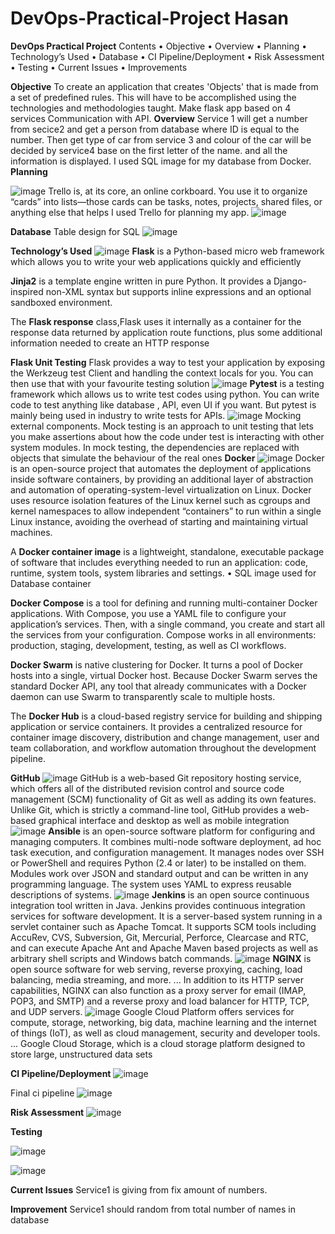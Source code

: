 # DevOps-Practical-Project  Hasan
**DevOps Practical Project**
Contents
•	Objective
•	Overview
•	Planning
•	Technology’s Used
•	Database
•	CI Pipeline/Deployment
•	Risk Assessment
•	Testing
•	Current Issues
•	Improvements

**Objective**
To create an application that creates 'Objects' that is made from a set of predefined rules. This will have to be accomplished using the technologies and methodologies taught.
Make flask app based on 4 services Communication with API. 
**Overview**
	Service 1 will get a number from secice2 and get a person from database where ID is equal to the number. Then get type of car from service 3 and colour of the car will be decided by service4 base on the first letter of the name. and all the information is displayed. I used SQL image for my database from Docker.
**Planning**
 
![image](https://user-images.githubusercontent.com/65769901/87277725-c1b4fd00-c4da-11ea-944b-86f768475e22.png)
Trello is, at its core, an online corkboard. You use it to organize “cards” into lists—those cards can be tasks, notes, projects, shared files, or anything else that helps
I used Trello for planning my app. 
![image](https://user-images.githubusercontent.com/65769901/87278389-3d637980-c4dc-11ea-8f7c-be3b0d54ef7b.png)

**Database**
Table design for SQL
![image](https://user-images.githubusercontent.com/65769901/87278414-4d7b5900-c4dc-11ea-96de-9c1452ad3e36.png)

**Technology’s Used**
![image](https://user-images.githubusercontent.com/65769901/87278448-62f08300-c4dc-11ea-881c-f10abb2ed40b.png)
**Flask** is a Python-based micro web framework which allows you to write your web applications quickly and efficiently

**Jinja2** is a template engine written in pure Python. It provides a Django-inspired non-XML syntax but supports inline expressions and an optional sandboxed environment.

The **Flask response** class,Flask uses it internally as a container for the response data returned by application route functions, plus some additional information needed to create an HTTP response

**Flask Unit Testing**
Flask provides a way to test your application by exposing the Werkzeug test Client and handling the context locals for you. You can then use that with your favourite testing solution
![image](https://user-images.githubusercontent.com/65769901/87278556-aea32c80-c4dc-11ea-962e-b211cff5ca71.png)
**Pytest** is a testing framework which allows us to write test codes using python. You can write code to test anything like database , API, even UI if you want. But pytest is mainly being used in industry to write tests for APIs.
![image](https://user-images.githubusercontent.com/65769901/87278576-b9f65800-c4dc-11ea-9112-6e08ca2577fa.png)
Mocking external components. Mock testing is an approach to unit testing that lets you make assertions about how the code under test is interacting with other system modules. In mock testing, the dependencies are replaced with objects that simulate the behaviour of the real ones
**Docker**
![image](https://user-images.githubusercontent.com/65769901/87278603-caa6ce00-c4dc-11ea-954f-106e8de62d42.png)
 Docker is an open-source project that automates the deployment of applications inside software containers, by providing an additional layer of abstraction and automation of operating-system-level virtualization on Linux. Docker uses resource isolation features of the Linux kernel such as cgroups and kernel namespaces to allow independent “containers” to run within a single Linux instance, avoiding the overhead of starting and maintaining virtual machines.

A **Docker container image** is a lightweight, standalone, executable package of software that includes everything needed to run an application: code, runtime, system tools, system libraries and settings.
•	SQL image used for Database container 

**Docker Compose** is a tool for defining and running multi-container Docker applications. With Compose, you use a YAML file to configure your application’s services. Then, with a single command, you create and start all the services from your configuration. Compose works in all environments: production, staging, development, testing, as well as CI workflows.

**Docker Swarm** is native clustering for Docker. It turns a pool of Docker hosts into a single, virtual Docker host. Because Docker Swarm serves the standard Docker API, any tool that already communicates with a Docker daemon can use Swarm to transparently scale to multiple hosts.

The **Docker Hub** is a cloud-based registry service for building and shipping application or service containers. It provides a centralized resource for container image discovery, distribution and change management, user and team collaboration, and workflow automation throughout the development pipeline.

**GitHub**
![image](https://user-images.githubusercontent.com/65769901/87278715-0b9ee280-c4dd-11ea-81d3-299a5390c78e.png)
 GitHub is a web-based Git repository hosting service, which offers all of the distributed revision control and source code management (SCM) functionality of Git as well as adding its own features. Unlike Git, which is strictly a command-line tool, GitHub provides a web-based graphical interface and desktop as well as mobile integration
![image](https://user-images.githubusercontent.com/65769901/87278735-1194c380-c4dd-11ea-97e7-4910bcea45f9.png)
 **Ansible** is an open-source software platform for configuring and managing computers. It combines multi-node software deployment, ad hoc task execution, and configuration management. It manages nodes over SSH or PowerShell and requires Python (2.4 or later) to be installed on them. Modules work over JSON and standard output and can be written in any programming language. The system uses YAML to express reusable descriptions of systems.
![image](https://user-images.githubusercontent.com/65769901/87278755-1fe2df80-c4dd-11ea-8311-600d850e1dbb.png)
 **Jenkins** is an open source continuous integration tool written in Java. Jenkins provides continuous integration services for software development. It is a server-based system running in a servlet container such as Apache Tomcat. It supports SCM tools including AccuRev, CVS, Subversion, Git, Mercurial, Perforce, Clearcase and RTC, and can execute Apache Ant and Apache Maven based projects as well as arbitrary shell scripts and Windows batch commands.
![image](https://user-images.githubusercontent.com/65769901/87278778-2f622880-c4dd-11ea-9470-cdf5ea142054.png)
**NGINX** is open source software for web serving, reverse proxying, caching, load balancing, media streaming, and more. ... In addition to its HTTP server capabilities, NGINX can also function as a proxy server for email (IMAP, POP3, and SMTP) and a reverse proxy and load balancer for HTTP, TCP, and UDP servers.
![image](https://user-images.githubusercontent.com/65769901/87278801-3ee17180-c4dd-11ea-92bd-281c061d15c9.png)
 Google Cloud Platform offers services for compute, storage, networking, big data, machine learning and the internet of things (IoT), as well as cloud management, security and developer tools. ... Google Cloud Storage, which is a cloud storage platform designed to store large, unstructured data sets

**CI Pipeline/Deployment**
![image](https://user-images.githubusercontent.com/65769901/87278835-5882b900-c4dd-11ea-83b0-088e2c2bdf01.png)

Final ci pipeline
![image](https://user-images.githubusercontent.com/65769901/87278860-66383e80-c4dd-11ea-931a-37c91d598a35.png)

**Risk Assessment**
[](https://docs.google.com/spreadsheets/d/1kJK4JxCoMXqOS6U0VTs0-iOHTLHc1YL_pbm0T2j-Tmc/edit#gid=0
) 
![image](https://user-images.githubusercontent.com/65769901/87278891-7f40ef80-c4dd-11ea-988f-0ecdf7c5fc20.png)

**Testing**
 
![image](https://user-images.githubusercontent.com/65769901/87278903-8bc54800-c4dd-11ea-853c-9a30b849cc59.png)

![image](https://user-images.githubusercontent.com/65769901/87278915-9384ec80-c4dd-11ea-8298-c3bfa95e30c4.png)

 
**Current Issues**
Service1 is giving from fix amount of numbers. 

**Improvement**
Service1 should random from total number of names in database 
